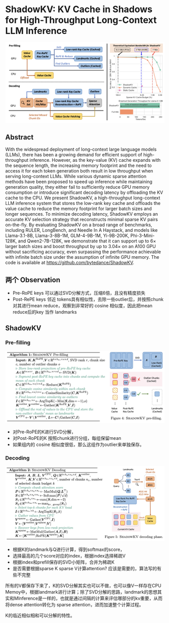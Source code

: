 # ShadowKV: KV Cache in Shadows for High-Throughput Long-Context LLM Inference

![](shadowkv.png)

## Abstract

With the widespread deployment of long-context large language models (LLMs),
there has been a growing demand for efficient support of high-throughput
inference. However, as the key-value (KV) cache expands with the sequence
length, the increasing memory footprint and the need to access it for each
token generation both result in low throughput when serving long-context LLMs.
While various dynamic sparse attention methods have been proposed to speed up
inference while maintaining generation quality, they either fail to
sufficiently reduce GPU memory consumption or introduce significant decoding
latency by offloading the KV cache to the CPU. We present ShadowKV, a
high-throughput long-context LLM inference system that stores the low-rank key
cache and offloads the value cache to reduce the memory footprint for larger
batch sizes and longer sequences. To minimize decoding latency, ShadowKV
employs an accurate KV selection strategy that reconstructs minimal sparse KV
pairs on-the-fly. By evaluating ShadowKV on a broad range of benchmarks,
including RULER, LongBench, and Needle In A Haystack, and models like
Llama-3.1-8B, Llama-3-8B-1M, GLM-4-9B-1M, Yi-9B-200K, Phi-3-Mini-128K, and
Qwen2-7B-128K, we demonstrate that it can support up to 6$\times$ larger batch
sizes and boost throughput by up to 3.04$\times$ on an A100 GPU without
sacrificing accuracy, even surpassing the performance achievable with infinite
batch size under the assumption of infinite GPU memory. The code is available
at https://github.com/bytedance/ShadowKV.

## 两个 Observation

- Pre-RoPE keys 可以通过SVD分解方式，压缩6倍，且没有精度损失
- Post-RePE keys 邻近 tokens具有相似性，去除一些outlier后，并按照chunk对其进行mean reduce，观察到非常好的 cosine 相似度，因此把mean reduce后的key 当作 landmarks

## ShadowKV

### Pre-filling

![](fig4.png)

- 对Pre-RoPE的K进行SVD分解，
- 对Post-RoPE的K 按照chunk进行分组，每组保留mean
- 如果组内的 cosine 相似度很低，那么这组作为outlier来单独保存。

### Decoding

![](fig5.png)

- 根据K的landmark与Q进行计算，得到softmax的score，
- 选择最高的几个score对应的index，根据index选择稀疏V
- 根据index和prefill保存的SVD小矩阵，合并为稀疏K
- 是否需要根据sparse K sparse V计算attention? 应该是需要的，算法写的有些不完整


所有的V都保存下来了，K的SVD分解其实也可以不做，也可以像V一样存在CPU Memoy中，根据landmark进行计算；除了SVD分解的思路，landmark的思想其实和MInference是一样的，也就是通过间隔的计算来评估哪部分的kv重要，从而将dense attention转化为 sparse attention，进而加速整个计算过程。

K的临近相似相和可以分解的特性。
